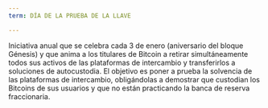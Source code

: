 ```yaml
---
term: DÍA DE LA PRUEBA DE LA LLAVE

---
```

Iniciativa anual que se celebra cada 3 de enero (aniversario del bloque Génesis) y que anima a los titulares de Bitcoin a retirar simultáneamente todos sus activos de las plataformas de intercambio y transferirlos a soluciones de autocustodia. El objetivo es poner a prueba la solvencia de las plataformas de intercambio, obligándolas a demostrar que custodian los Bitcoins de sus usuarios y que no están practicando la banca de reserva fraccionaria.